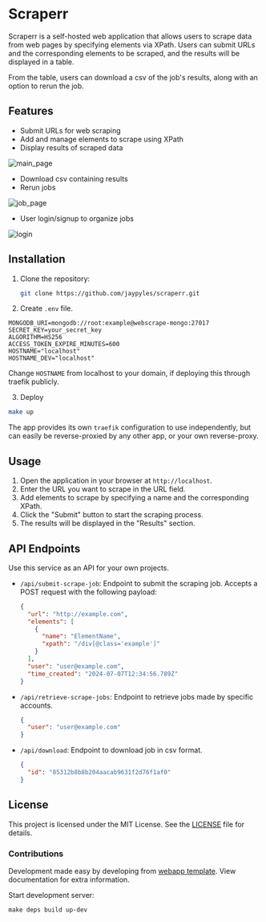 # Scraperr

Scraperr is a self-hosted web application that allows users to scrape data from web pages by specifying elements via XPath. Users can submit URLs and the corresponding elements to be scraped, and the results will be displayed in a table.

From the table, users can download a csv of the job's results, along with an option to rerun the job.

## Features

- Submit URLs for web scraping
- Add and manage elements to scrape using XPath
- Display results of scraped data

![main_page](https://github.com/jaypyles/www-scrape/blob/master/docs/main_page.png)

- Download csv containing results
- Rerun jobs

![job_page](https://github.com/jaypyles/www-scrape/blob/master/docs/job_page.png)

- User login/signup to organize jobs

![login](https://github.com/jaypyles/www-scrape/blob/master/docs/login.png)

## Installation

1. Clone the repository:

   ```sh
   git clone https://github.com/jaypyles/scraperr.git

   ```

2. Create `.env` file.

```
MONGODB_URI=mongodb://root:example@webscrape-mongo:27017
SECRET_KEY=your_secret_key
ALGORITHM=HS256
ACCESS_TOKEN_EXPIRE_MINUTES=600
HOSTNAME="localhost"
HOSTNAME_DEV="localhost"
```

Change `HOSTNAME` from localhost to your domain, if deploying this through traefik publicly.

3. Deploy

```sh
make up
```

The app provides its own `traefik` configuration to use independently, but can easily be reverse-proxied by any other app, or your own reverse-proxy.

## Usage

1. Open the application in your browser at `http://localhost`.
2. Enter the URL you want to scrape in the URL field.
3. Add elements to scrape by specifying a name and the corresponding XPath.
4. Click the "Submit" button to start the scraping process.
5. The results will be displayed in the "Results" section.

## API Endpoints

Use this service as an API for your own projects.

- `/api/submit-scrape-job`: Endpoint to submit the scraping job. Accepts a POST request with the following payload:

  ```json
  {
    "url": "http://example.com",
    "elements": [
      {
        "name": "ElementName",
        "xpath": "/div[@class='example']"
      }
    ],
    "user": "user@example.com",
    "time_created": "2024-07-07T12:34:56.789Z"
  }
  ```

- `/api/retrieve-scrape-jobs`: Endpoint to retrieve jobs made by specific accounts.

  ```json
  {
    "user": "user@example.com"
  }
  ```

- `/api/download`: Endpoint to download job in csv format.
  ```json
  {
    "id": "85312b8b8b204aacab9631f2d76f1af0"
  }
  ```

## License

This project is licensed under the MIT License. See the [LICENSE](LICENSE) file for details.

### Contributions

Development made easy by developing from [webapp template](https://github.com/jaypyles/webapp-template). View documentation for extra information.

Start development server:

`make deps build up-dev`
